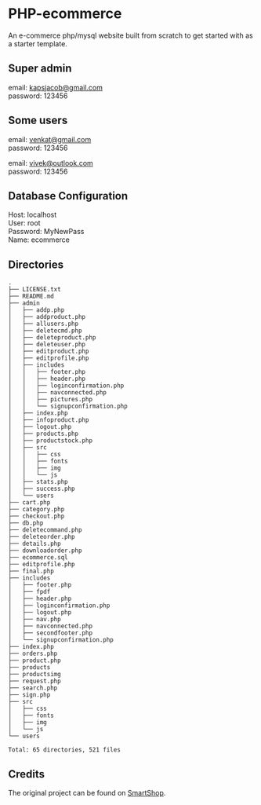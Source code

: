 # PHP-ecommerce
An e-commerce php/mysql website built from scratch to get started with as a starter template.

## Super admin

email: kapsjacob@gmail.com<br>
password: 123456

## Some users

email: venkat@gmail.com<br>
password: 123456<br>

email: vivek@outlook.com<br>
password: 123456

## Database Configuration
Host: localhost<br>
User: root<br>
Password: MyNewPass<br>
Name: ecommerce

## Directories
```
.
├── LICENSE.txt
├── README.md
├── admin
│   ├── addp.php
│   ├── addproduct.php
│   ├── allusers.php
│   ├── deletecmd.php
│   ├── deleteproduct.php
│   ├── deleteuser.php
│   ├── editproduct.php
│   ├── editprofile.php
│   ├── includes
│   │   ├── footer.php
│   │   ├── header.php
│   │   ├── loginconfirmation.php
│   │   ├── navconnected.php
│   │   ├── pictures.php
│   │   └── signupconfirmation.php
│   ├── index.php
│   ├── infoproduct.php
│   ├── logout.php
│   ├── products.php
│   ├── productstock.php
│   ├── src
│   │   ├── css
│   │   ├── fonts
│   │   ├── img
│   │   └── js
│   ├── stats.php
│   ├── success.php
│   └── users
├── cart.php
├── category.php
├── checkout.php
├── db.php
├── deletecommand.php
├── deleteorder.php
├── details.php
├── downloadorder.php
├── ecommerce.sql
├── editprofile.php
├── final.php
├── includes
│   ├── footer.php
│   ├── fpdf
│   ├── header.php
│   ├── loginconfirmation.php
│   ├── logout.php
│   ├── nav.php
│   ├── navconnected.php
│   ├── secondfooter.php
│   └── signupconfirmation.php
├── index.php
├── orders.php
├── product.php
├── products
├── productsimg
├── request.php
├── search.php
├── sign.php
├── src
│   ├── css
│   ├── fonts
│   ├── img
│   └── js
└── users

Total: 65 directories, 521 files
```

## Credits
The original project can be found on [SmartShop](https://github.com/smakosh/Smartshop).
